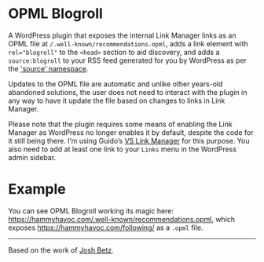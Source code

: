 # OPML Blogroll
A WordPress plugin that exposes the internal Link Manager links as an OPML file at `/.well-known/recommendations.opml`, adds a link element with `rel="blogroll"` to the `<head>` section to aid discovery, and adds a `source:blogroll` to your RSS feed generated for you by WordPress as per the ['source' namespace](https://source.scripting.com/#1710035563000).

Updates to the OPML file are automatic and unlike other years-old abandoned solutions, the user does not need to interact with the plugin in any way to have it update the file based on changes to links in Link Manager.

Please note that the plugin requires some means of enabling the Link Manager as WordPress no longer enables it by default, despite the code for it still being there. I’m using Guido’s [VS Link Manager](https://en-gb.wordpress.org/plugins/very-simple-link-manager/) for this purpose. You also need to add at least one link to your `Links` menu in the WordPress admin sidebar.

# Example
You can see OPML Blogroll working its magic here: https://hammyhavoc.com/.well-known/recommendations.opml, which exposes https://hammyhavoc.com/following/ as a `.opml` file.

---

Based on the work of [Josh Betz](https://josh.blog/2024/05/blogrolls).
